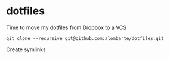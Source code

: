 # dotfiles
Time to move my dotfiles from Dropbox to a VCS

    git clone --recursive git@github.com:alombarte/dotfiles.git

Create symlinks
